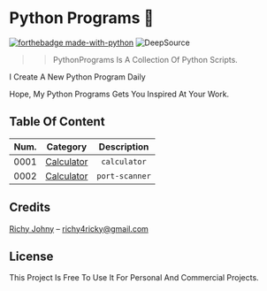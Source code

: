# Python Programs :snake:

[![forthebadge made-with-python](http://ForTheBadge.com/images/badges/made-with-python.svg)](https://www.python.org/)
![DeepSource](https://static.deepsource.io/deepsource-badge-dark-mini.svg)

>> PythonPrograms Is A Collection Of Python Scripts.

I Create A New Python Program Daily

Hope, My Python Programs Gets You Inspired At Your Work.

## Table Of Content

|Num.| Category                                          | Description                           |                                  
|----| :-----------------------------------------------: | :-----------------------------:       |                                  
|0001| [Calculator](https://github.com/Richy-Coder/PythonPrograms/tree/main/Calculator)          |`calculator`                      
|0002| [Calculator](https://github.com/Richy-Coder/PythonPrograms/tree/main/Port%20Scanner)      |`port-scanner` 


## Credits
[Richy Johny](https://github.com/Richy-Coder/) –  richy4ricky@gmail.com

## License
This Project Is Free To Use It For Personal And Commercial Projects.
